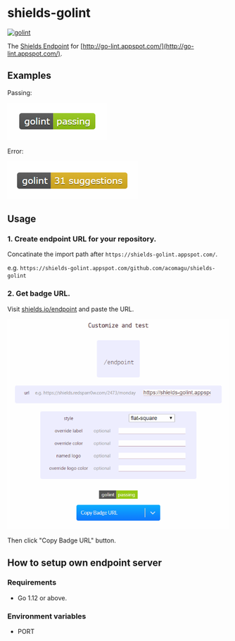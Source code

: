 # shields-golint

[![golint](https://img.shields.io/endpoint.svg?style=flat-square&url=https%3A%2F%2Fshields-golint.appspot.com%2Fgithub.com%2Facomagu%2Fshields-golint)](https://go-lint.appspot.com/github.com/acomagu/shields-golint)

The [Shields Endpoint](https://shields.io/endpoint/) for [http://go-lint.appspot.com/](http://go-lint.appspot.com/).

## Examples

Passing:

![passing](./eg-passing.png)

Error:

![error](./eg-error.png)

## Usage

### 1. Create endpoint URL for your repository.

Concatinate the import path after `https://shields-golint.appspot.com/`.

e.g. `https://shields-golint.appspot.com/github.com/acomagu/shields-golint`

### 2. Get badge URL.

Visit [shields.io/endpoint](https://shields.io/endpoint) and paste the URL.

![screenshot](./screenshot.png)

Then click "Copy Badge URL" button.

## How to setup own endpoint server 

### Requirements

- Go 1.12 or above.

### Environment variables

- PORT
